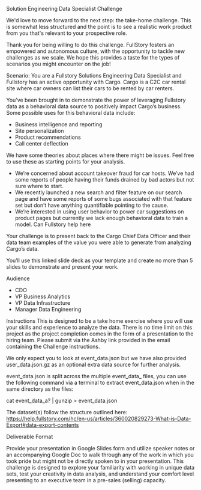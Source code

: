 Solution Engineering Data Specialist Challenge

We'd love to move forward to the next step: the take-home challenge. This is somewhat less structured and the point is to see a realistic work product from you that's relevant to your prospective role.

Thank you for being willing to do this challenge. FullStory fosters an empowered and autonomous culture, with the opportunity to tackle new challenges as we scale. We hope this provides a taste for the types of scenarios you might encounter on the job!


Scenario:
You are a Fullstory Solutions Engineering Data Specialist and Fullstory has an active opportunity with Cargo. Cargo is a C2C car rental site where car owners can list their cars to be rented by car renters. 

You’ve been brought in to demonstrate the power of leveraging Fullstory data as a behavioral data source to positively impact Cargo’s business. Some possible uses for this behavioral data include:
- Business intelligence and reporting
- Site personalization
- Product recommendations
- Call center deflection

We have some theories about places where there might be issues. Feel free to use these as starting points for your analysis.
- We’re concerned about account takeover fraud for car hosts. We’ve had some reports of people having their funds drained by bad actors but not sure where to start.
- We recently launched a new search and filter feature on our search page and have some reports of some bugs associated with that feature set but don’t have anything quantifiable pointing to the cause.
- We’re interested in using user behavior to power car suggestions on product pages but currently we lack enough behavioral data to train a model. Can Fullstory help here

Your challenge is to present back to the Cargo Chief Data Officer and their data team examples of the value you were able to generate from analyzing Cargo’s data.

You’ll use this linked slide deck as your template and create no more than 5 slides to demonstrate and present your work.

Audience
- CDO
- VP Business Analytics
- VP Data Infrastructure
- Manager Data Engineering

Instructions 
This is designed to be a take home exercise where you will use your skills and experience to analyze the data. There is no time limit on this project as the project completion comes in the form of a presentation to the hiring team.
Please submit via the Ashby link provided in the email containing the Challenge instructions.

We only expect you to look at event_data.json but we have also provided user_data.json.gz as an optional extra data source for further analysis. 

event_data.json is split across the multiple event_data_ files, you can use the following command via a terminal to extract event_data.json when in the same directory as the files: 

cat event_data_a? | gunzip > event_data.json


The dataset(s) follow the structure outlined here:
https://help.fullstory.com/hc/en-us/articles/360020829273-What-is-Data-Export#data-export-contents



Deliverable Format

Provide your presentation in Google Slides form and utilize speaker notes or an accompanying Google Doc to walk through any of the work in which you took pride but might not be directly spoken to in your presentation. 
This challenge is designed to explore your familiarity with working in unique data sets, test your creativity in data analysis, and understand your comfort level presenting to an executive team in a pre-sales (selling) capacity.


